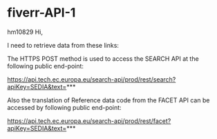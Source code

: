 # fiverr-API-1


hm10829
Hi,

I need to retrieve data from these links:

The HTTPS POST method is used to access the SEARCH API at the following public end-point:

https://api.tech.ec.europa.eu/search-api/prod/rest/search?apiKey=SEDIA&text=***

Also the translation of Reference data code from the FACET API can be accessed by following public end-point:

https://api.tech.ec.europa.eu/search-api/prod/rest/facet?apiKey=SEDIA&text=***
